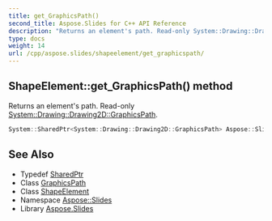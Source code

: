 ```yaml
---
title: get_GraphicsPath()
second_title: Aspose.Slides for C++ API Reference
description: "Returns an element's path. Read-only System::Drawing::Drawing2D::GraphicsPath."
type: docs
weight: 14
url: /cpp/aspose.slides/shapeelement/get_graphicspath/
---
```

## ShapeElement::get_GraphicsPath() method


Returns an element's path. Read-only [System::Drawing::Drawing2D::GraphicsPath](../../../system.drawing.drawing2d/graphicspath/).

```cpp
System::SharedPtr<System::Drawing::Drawing2D::GraphicsPath> Aspose::Slides::ShapeElement::get_GraphicsPath()
```

## See Also

* Typedef [SharedPtr](../../system/sharedptr/)
* Class [GraphicsPath](../../system.drawing.drawing2d/graphicspath/)
* Class [ShapeElement](./)
* Namespace [Aspose::Slides](../)
* Library [Aspose.Slides](../../)
